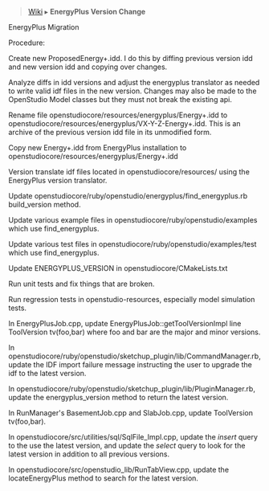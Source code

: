 > [Wiki](Home) ▸ **EnergyPlus Version Change**

EnergyPlus Migration

Procedure:

Create new ProposedEnergy+.idd.  I do this by diffing previous version idd and new version idd and copying over changes.

Analyze diffs in idd versions and adjust the energyplus translator as needed to write valid idf files in the new version.  Changes may also be made to the OpenStudio Model classes but they must not break the existing api.

Rename file openstudiocore/resources/energyplus/Energy+.idd to openstudiocore/resources/energyplus/VX-Y-Z-Energy+.idd.  This is an archive of the previous version idd file in its unmodified form.

Copy new Energy+.idd from EnergyPlus installation to openstudiocore/resources/energyplus/Energy+.idd

Version translate idf files located in openstudiocore/resources/ using the EnergyPlus version translator.

Update openstudiocore/ruby/openstudio/energyplus/find_energyplus.rb build_version method.

Update various example files in openstudiocore/ruby/openstudio/examples which use find_energyplus.

Update various test files in openstudiocore/ruby/openstudio/examples/test which use find_energyplus.

Update ENERGYPLUS_VERSION in openstudiocore/CMakeLists.txt

Run unit tests and fix things that are broken. 

Run regression tests in openstudio-resources, especially model simulation tests.

In EnergyPlusJob.cpp, update EnergyPlusJob::getToolVersionImpl line ToolVersion tv(foo,bar) where foo and bar are the major and minor versions.

In openstudiocore/ruby/openstudio/sketchup_plugin/lib/CommandManager.rb, update the IDF import failure message instructing the user to upgrade the idf to the latest version.

In openstudiocore/ruby/openstudio/sketchup_plugin/lib/PluginManager.rb, update the energyplus_version method to return the latest version.

In RunManager's BasementJob.cpp and SlabJob.cpp, update ToolVersion tv(foo,bar).

In openstudiocore/src/utilities/sql/SqlFile_Impl.cpp, update the _insert_ query to the use the latest version, and update the _select_ query to look for the latest version in addition to all previous versions.

In openstudiocore/src/openstudio_lib/RunTabView.cpp, update the locateEnergyPlus method to search for the latest version.